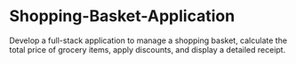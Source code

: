# Shopping-Basket-Application
Develop a full-stack application to manage a shopping basket, calculate the total price of grocery items, apply discounts, and display a detailed receipt.
